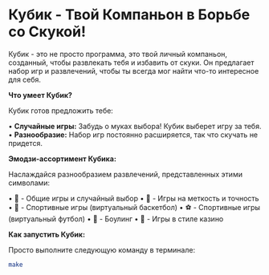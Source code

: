 # Кубик - Твой Компаньон в Борьбе со Скукой!

Кубик - это не просто программа, это твой личный компаньон, созданный, чтобы развлекать тебя и избавить от скуки.  Он предлагает набор игр и развлечений, чтобы ты всегда мог найти что-то интересное для себя.

**Что умеет Кубик?**

Кубик готов предложить тебе:

•   **Случайные игры:** Забудь о муках выбора! Кубик выберет игру за тебя.
•   **Разнообразие:**  Набор игр постоянно расширяется, так что скучать не придется.

**Эмодзи-ассортимент Кубика:**

Наслаждайся разнообразием развлечений, представленных этими символами:

•   🎲 - Общие игры и случайный выбор
•   🎯 - Игры на меткость и точность
•   🏀 - Спортивные игры (виртуальный баскетбол)
•   ⚽️ - Спортивные игры (виртуальный футбол)
•   🎳 - Боулинг
•   🎰 - Игры в стиле казино

**Как запустить Кубик:**

Просто выполните следующую команду в терминале:

```bash
make
```